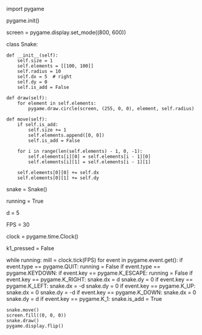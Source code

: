 import pygame

pygame.init()

screen = pygame.display.set_mode((800, 600))


class Snake:

    def __init__(self):
        self.size = 1
        self.elements = [[100, 100]]
        self.radius = 10
        self.dx = 5  # right
        self.dy = 0
        self.is_add = False

    def draw(self):
        for element in self.elements:
            pygame.draw.circle(screen, (255, 0, 0), element, self.radius)

    def move(self):
        if self.is_add:
            self.size += 1
            self.elements.append([0, 0])
            self.is_add = False

        for i in range(len(self.elements) - 1, 0, -1):
            self.elements[i][0] = self.elements[i - 1][0]
            self.elements[i][1] = self.elements[i - 1][1]

        self.elements[0][0] += self.dx
        self.elements[0][1] += self.dy


snake = Snake()

running = True

d = 5

FPS = 30

clock = pygame.time.Clock()

k1_pressed = False

while running:
    mill = clock.tick(FPS)
    for event in pygame.event.get():
        if event.type == pygame.QUIT:
            running = False
        if event.type == pygame.KEYDOWN:
            if event.key == pygame.K_ESCAPE:
                running = False
            if event.key == pygame.K_RIGHT:
                snake.dx = d
                snake.dy = 0
            if event.key == pygame.K_LEFT:
                snake.dx = -d
                snake.dy = 0
            if event.key == pygame.K_UP:
                snake.dx = 0
                snake.dy = -d
            if event.key == pygame.K_DOWN:
                snake.dx = 0
                snake.dy = d
            if event.key == pygame.K_1:
                snake.is_add = True

    snake.move()
    screen.fill((0, 0, 0))
    snake.draw()
    pygame.display.flip()
